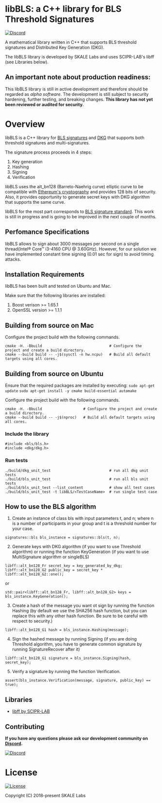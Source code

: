 # libBLS: a C++ library for BLS Threshold Signatures

[![Discord](https://img.shields.io/discord/534485763354787851.svg)](https://discord.gg/vvUtWJB)
 
A mathematical library written in C++ that supports BLS threshold signatures and Distributed Key Generation (DKG).

The libBLS library is developed by SKALE Labs and uses SCIPR-LAB's libff (see Libraries below).

## An important note about production readiness:

This libBLS library is still in active development and therefore should be regarded as _alpha software_. The development is still subject to security hardening, further testing, and breaking changes.  **This library has not yet been reviewed or audited for security.**

# Overview
libBLS is a C++ library for [BLS signatures](https://doi.org/10.1007%2F3-540-45682-1_30) and [DKG](https://doi.org/10.1007%2F3-540-48910-X_21) that supports both threshold signatures and multi-signatures. 

The signature process proceeds in 4 steps:

1. Key generation
2. Hashing
3. Signing
4. Verification

libBLS uses the alt_bn128 (Barreto-Naehrig curve) elliptic curve to be compatible with [Ethereum's cryptography](https://ethereum.github.io/yellowpaper/paper.pdf) and provides 128 bits of security. Also, it provides opportunity to generate secret keys with DKG algorithm that supports the same curve. 

libBLS for the most part corresponds to [BLS signature standard](https://tools.ietf.org/html/draft-boneh-bls-signature-00). This work is still in progress and is going to be improved in the next couple of months.

## Perfomance Specifications

libBLS allows to sign about 3000 messages per second on a single thread(Intel® Core™ i3-4160 CPU @ 3.60GHz).
However, for our solution we have implemented constant time signing (0.01 sec for sign) to avoid timing attacks.

## Installation Requirements

libBLS has been built and tested on Ubuntu and Mac.

Make sure that the following libraries are installed:
1. Boost verison >= 1.65.1
2. OpenSSL version >= 1.1.1

## Building from source on Mac
Configure the project build with the following commands.
```
cmake -H. -Bbuild                               # Configure the project and create a build directory.
cmake --build build -- -j$(sysctl -n hw.ncpu)   # Build all default targets using all cores.
```

## Building from source on Ubuntu
Ensure that the required packages are installed by executing:
```sudo apt-get update```
```sudo apt-get install -y cmake build-essential automake```

Configure the project build with the following commands.
```
cmake -H. -Bbuild                   # Configure the project and create a build directory.
cmake --build build -- -j$(nproc)   # Build all default targets using all cores.
```

### Include the library
```
#include <bls/bls.h>
#include <dkg/dkg.h>
```

### Run tests
```
./build/dkg_unit_test                           # run all dkg unit tests
./build/bls_unit_test                           # run all bls unit tests
./build/bls_unit_test --list_content            # show all test cases
./build/bls_unit_test -t libBLS/<TestCaseName>  # run single test case
```

## How to use the BLS algorithm
1. Create an instance of class bls with input parameters t, and n; where n is a number of participants in your group and t is a threshold number for your case.
```
signatures::bls bls_instance = signatures::bls(t, n);
```
2. Generate keys with DKG algorithm (if you want to use Threshold algorithm) or running the function KeyGeneration (if you want to use MultiSignature algorithm or singleBLS)
```
libff::alt_bn128_Fr secret_key = key_generated_by_dkg;
libff::alt_bn128_G2 public_key = secret_key * libff::alt_bn128_G2::one();
```
or
```
std::pair<libff::alt_bn128_Fr, libff::alt_bn128_G2> keys = bls_instance.KeyGeneration();
```
3. Create a hash of the message you want ot sign by running the function Hashing (by default we use the SHA256 hash function, but you can replace this with any other hash function. Be sure to be careful with respect to security.)
```
libff::alt_bn128_G1 hash = bls_instance.Hashing(message);
```
4. Sign the hashed message by running Signing (if you are doing Threshold algorithm, you have to generate common signature by running SignatureRecover after it)
```
libff::alt_bn128_G1 signature = bls_instance.Signing(hash, secret_key);
```
5. Verify a signature by running the function Verification.
```
assert(bls_instance.Verification(message, signature, public_key) == true);
```

## Libraries
- [libff by SCIPR-LAB](http://www.scipr-lab.org/)

## Contributing

**If you have any questions please ask our development community on [Discord](https://discord.gg/vvUtWJB).**

[![Discord](https://img.shields.io/discord/534485763354787851.svg)](https://discord.gg/vvUtWJB)

# License

[![License](https://img.shields.io/github/license/skalelabs/libBLS.svg)](License)

Copyright (C) 2018-present SKALE Labs
